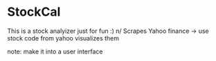 # StockCal

This is a stock analyizer just for fun :) n/
Scrapes Yahoo finance -> use stock code from yahoo
visualizes them 

note: make it into a user interface
